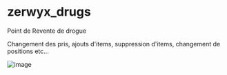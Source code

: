 # zerwyx_drugs
Point de Revente de drogue

Changement des pris, ajouts d'items, suppression d'items, changement de positions etc...

![image](https://user-images.githubusercontent.com/74712790/151086808-58044303-c342-4dae-b38c-bd3ee9d6af57.png)
